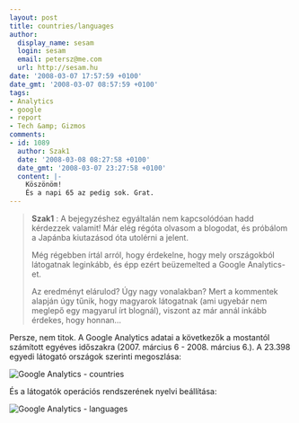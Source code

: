 ```yaml
---
layout: post
title: countries/languages
author:
  display_name: sesam
  login: sesam
  email: petersz@me.com
  url: http://sesam.hu
date: '2008-03-07 17:57:59 +0100'
date_gmt: '2008-03-07 08:57:59 +0100'
tags:
- Analytics
- google
- report
- Tech &amp; Gizmos
comments:
- id: 1089
  author: Szak1
  date: '2008-03-08 08:27:58 +0100'
  date_gmt: '2008-03-07 23:27:58 +0100'
  content: |-
    Köszönöm!
    És a napi 65 az pedig sok. Grat.
---
```


> **Szak1** : A bejegyzéshez egyáltalán nem kapcsolódóan hadd kérdezzek valamit! Már elég régóta olvasom a blogodat, és próbálom a Japánba kiutazásod óta utolérni a jelent.
> 
> Még régebben írtál arról, hogy érdekelne, hogy mely országokból látogatnak leginkább, és épp ezért beüzemelted a Google Analytics-et.
> 
> Az eredményt elárulod? Úgy nagy vonalakban? Mert a kommentek alapján úgy tűnik, hogy magyarok látogatnak (ami ugyebár nem meglepő egy magyarul írt blognál), viszont az már annál inkább érdekes, hogy honnan…

Persze, nem titok. A Google Analytics adatai a következők a mostantól számított egyéves időszakra (2007. március 6 - 2008. március 6.). A 23.398 egyedi látogató országok szerinti megoszlása:

![Google Analytics - countries](http://www.sesam.hu.php5-19.dfw1-2.websitetestlink.com/wp-content/uploads/2008/03/picture-1.png)

És a látogatók operációs rendszerének nyelvi beállítása:

![Google Analytics - languages](http://www.sesam.hu.php5-19.dfw1-2.websitetestlink.com/wp-content/uploads/2008/03/picture-2.png)
